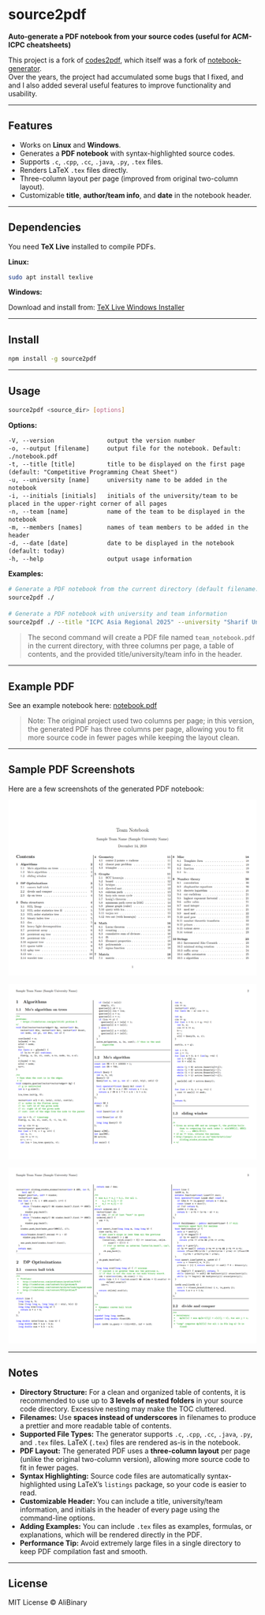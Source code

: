 # source2pdf

**Auto-generate a PDF notebook from your source codes (useful for ACM-ICPC cheatsheets)**

This project is a fork of [codes2pdf](https://github.com/Erfaniaa/codes2pdf), which itself was a fork of [notebook-generator](https://github.com/pin3da/notebook-generator).  
Over the years, the project had accumulated some bugs that I fixed, and and I also added several useful features to improve functionality and usability.

---

## Features

- Works on **Linux** and **Windows**.
- Generates a **PDF notebook** with syntax-highlighted source codes.
- Supports `.c`, `.cpp`, `.cc`, `.java`, `.py`, `.tex` files.
- Renders LaTeX `.tex` files directly.
- Three-column layout per page (improved from original two-column layout).
- Customizable **title**, **author/team info**, and **date** in the notebook header.

---

## Dependencies

You need **TeX Live** installed to compile PDFs.

**Linux:**

```bash
sudo apt install texlive
```

**Windows:**

Download and install from: [TeX Live Windows Installer](https://www.tug.org/texlive/acquire-netinstall.html)

---

## Install

```bash
npm install -g source2pdf
```

---

## Usage

```bash
source2pdf <source_dir> [options]
```

**Options:**

```
-V, --version               output the version number
-o, --output [filename]     output file for the notebook. Default: ./notebook.pdf
-t, --title [title]         title to be displayed on the first page (default: "Competitive Programming Cheat Sheet")
-u, --university [name]     university name to be added in the notebook
-i, --initials [initials]   initials of the university/team to be placed in the upper-right corner of all pages
-n, --team [name]           name of the team to be displayed in the notebook
-m, --members [names]       names of team members to be added in the header
-d, --date [date]           date to be displayed in the notebook (default: today)
-h, --help                  output usage information
```

**Examples:**

```bash
# Generate a PDF notebook from the current directory (default filename: notebook.pdf)
source2pdf ./

# Generate a PDF notebook with university and team information
source2pdf ./ --title "ICPC Asia Regional 2025" --university "Sharif University of Technology" --initials SUT --team "Init to win it" --members "Ali Ghanbari, Zahra Ghalvenave" --output ./team_notebook.pdf
```

> The second command will create a PDF file named `team_notebook.pdf` in the current directory, with three columns per page, a table of contents, and the provided title/university/team info in the header.

---

## Example PDF

See an example notebook here: [notebook.pdf](https://github.com/AliBinary/source2pdf/blob/master/sample_notebook/sample_notebook.pdf)

> Note: The original project used two columns per page; in this version, the generated PDF has three columns per page, allowing you to fit more source code in fewer pages while keeping the layout clean.

---

## Sample PDF Screenshots

Here are a few screenshots of the generated PDF notebook:

![Sample Notebook](sample_notebook/Screenshot_1.png)

![Sample Notebook](sample_notebook/Screenshot_2.png)

![Sample Notebook](sample_notebook/Screenshot_3.png)

---

## Notes

- **Directory Structure:** For a clean and organized table of contents, it is recommended to use up to **3 levels of nested folders** in your source code directory. Excessive nesting may make the TOC cluttered.
- **Filenames:** Use **spaces instead of underscores** in filenames to produce a prettier and more readable table of contents.
- **Supported File Types:** The generator supports `.c`, `.cpp`, `.cc`, `.java`, `.py`, and `.tex` files. LaTeX (`.tex`) files are rendered as-is in the notebook.
- **PDF Layout:** The generated PDF uses a **three-column layout** per page (unlike the original two-column version), allowing more source code to fit in fewer pages.
- **Syntax Highlighting:** Source code files are automatically syntax-highlighted using LaTeX’s `listings` package, so your code is easier to read.
- **Customizable Header:** You can include a title, university/team information, and initials in the header of every page using the command-line options.
- **Adding Examples:** You can include `.tex` files as examples, formulas, or explanations, which will be rendered directly in the PDF.
- **Performance Tip:** Avoid extremely large files in a single directory to keep PDF compilation fast and smooth.

---

## License

MIT License © AliBinary

